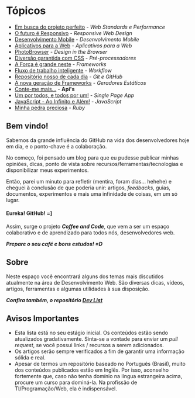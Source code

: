 # Tópicos

* [Em busca do projeto perfeito](standards-performance.md) - *Web Standards e Performance*
* [O futuro é Responsivo](responsive-web-design.md) - *Responsive Web Design*
* [Desenvolvimento Mobile](mobile-dev.md) - *Desenvolvimento Mobile*
* [Aplicativos para a Web](web-app.md) - *Aplicativos para a Web*
* [PhotoBrowser](design-in-the-browser.md) - *Design in the Browser*
* [Diversão garantida com CSS](pre-processors.md) - *Pré-processadores*
* [A Força é grande neste](frameworks.md) - *Frameworks*
* [Fluxo de trabalho inteligente](worfklow.md) - *Workflow*
* [Repositório nosso de cada dia](git-github.md) - *Git e GitHub*
* [A nova geração de Frameworks](static-generators.md) - *Geradores Estáticos*
* [Conte-me mais...](apis.md) - **Api's**
* [Um por todos, e todos por um!](single-page-app.md) - *Single Page App*
* [JavaScript - Ao Infinito e Além!](javascript-and-beyond.md) - *JavaScript*
* [Minha pedra preciosa](ruby-rails.md) - *Ruby*

## Bem vindo! ##

Sabemos da grande influência do GitHub na vida dos desenvolvedores hoje em dia, e o ponto-chave é a colaboração.

No começo, foi pensado um blog para que eu pudesse publicar minhas opiniões, dicas, ponto de vista sobre recursos/ferramentas/tecnologias e disponibilizar meus experimentos.

Então, parei um minuto para refletir (mentira, foram dias… hehehe) e cheguei à conclusão de que poderia unir: artigos, *feedbacks*, guias, documentos, experimentos e mais uma infinidade de coisas, em um só lugar.

#### Eureka! GitHub! =]

Assim, surge o projeto ***Coffee and Code***, que vem a ser um espaço colaborativo e de aprendizado para todos nós, desenvolvedores web.

***Prepare o seu café e bons estudos! =D***


## Sobre ##

Neste espaço você encontrará alguns dos temas mais discutidos atualmente na área de Desenvolvimento Web. São diversas dicas, vídeos, artigos, ferramentas e algumas utilidades à sua disposição.

***Confira também, o repositório [Dev List](https://github.com/vitorbritto/dev-list)***


## Avisos Importantes ##

* Esta lista está no seu estágio inicial. Os conteúdos estão sendo atualizados gradativamente. Sinta-se a vontade para enviar um *pull request*, se você possui links / recursos a serem adicionados.
* Os artigos serão sempre verificados a fim de garantir uma informação sólida e real.
* Apesar de termos um repositório baseado no Português (Brasil), muito dos conteúdos publicados estão em Inglês. Por isso, aconselho fortemente que, caso não tenha domínio na língua estrangeira acima, procure um curso para dominá-la. Na profissão de TI/Programação/Web, ela é indispensável.
